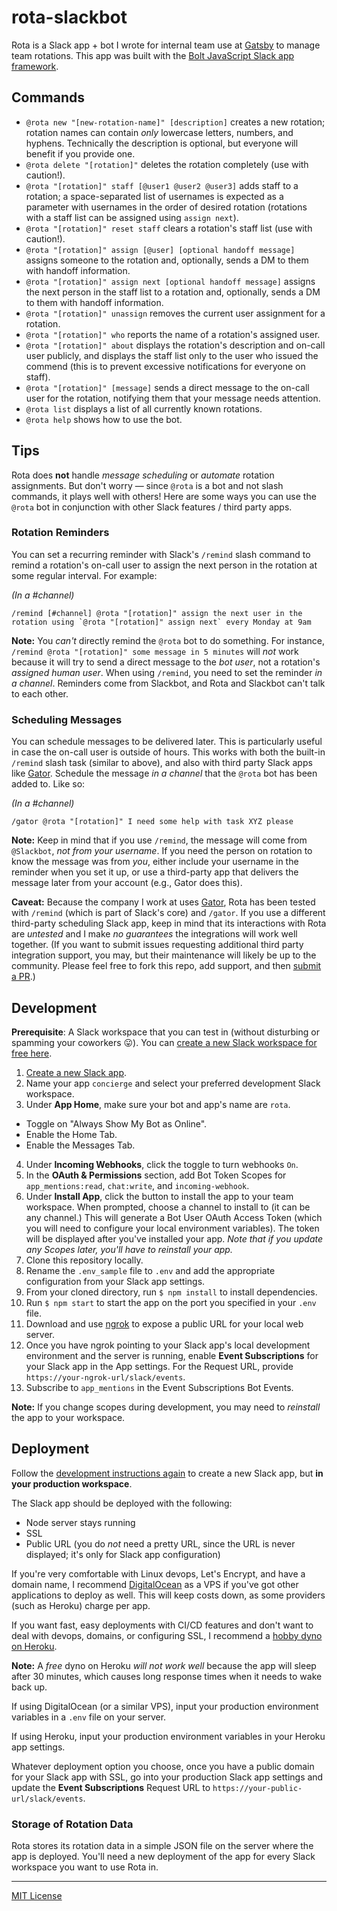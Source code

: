 # rota-slackbot

Rota is a Slack app + bot I wrote for internal team use at [Gatsby](https://gatsbyjs.com) to manage team rotations. This app was built with the [Bolt JavaScript Slack app framework](https://github.com/slackapi/bolt).

## Commands

* `@rota new "[new-rotation-name]" [description]` creates a new rotation; rotation names can contain _only_ lowercase letters, numbers, and hyphens. Technically the description is optional, but everyone will benefit if you provide one.
* `@rota delete "[rotation]"` deletes the rotation completely (use with caution!).
* `@rota "[rotation]" staff [@user1 @user2 @user3]` adds staff to a rotation; a space-separated list of usernames is expected as a parameter with usernames in the order of desired rotation (rotations with a staff list can be assigned using `assign next`).
* `@rota "[rotation]" reset staff` clears a rotation's staff list (use with caution!).
* `@rota "[rotation]" assign [@user] [optional handoff message]` assigns someone to the rotation and, optionally, sends a DM to them with handoff information.
* `@rota "[rotation]" assign next [optional handoff message]` assigns the next person in the staff list to a rotation and, optionally, sends a DM to them with handoff information.
* `@rota "[rotation]" unassign` removes the current user assignment for a rotation.
* `@rota "[rotation]" who` reports the name of a rotation's assigned user.
* `@rota "[rotation]" about` displays the rotation's description and on-call user publicly, and displays the staff list only to the user who issued the commend (this is to prevent excessive notifications for everyone on staff).
* `@rota "[rotation]" [message]` sends a direct message to the on-call user for the rotation, notifying them that your message needs attention.
* `@rota list` displays a list of all currently known rotations.
* `@rota help` shows how to use the bot.

## Tips

Rota does **not** handle _message scheduling_ or _automate_ rotation assignments. But don't worry — since `@rota` is a bot and not slash commands, it plays well with others! Here are some ways you can use the `@rota` bot in conjunction with other Slack features / third party apps.

### Rotation Reminders

You can set a recurring reminder with Slack's `/remind` slash command to remind a rotation's on-call user to assign the next person in the rotation at some regular interval. For example:

_(In a #channel)_
```
/remind [#channel] @rota "[rotation]" assign the next user in the rotation using `@rota "[rotation]" assign next` every Monday at 9am
```

**Note:** You _can't_ directly remind the `@rota` bot to do something. For instance, `/remind @rota "[rotation]" some message in 5 minutes` will _not_ work because it will try to send a direct message to the _bot user_, not a rotation's _assigned human user_. When using `/remind`, you need to set the reminder _in a channel_. Reminders come from Slackbot, and Rota and Slackbot can't talk to each other.

### Scheduling Messages

You can schedule messages to be delivered later. This is particularly useful in case the on-call user is outside of hours. This works with both the built-in `/remind` slash task (similar to above), and also with third party Slack apps like [Gator](https://www.gator.works/). Schedule the message _in a channel_ that the `@rota` bot has been added to. Like so:

_(In a #channel)_
```
/gator @rota "[rotation]" I need some help with task XYZ please
```

**Note:** Keep in mind that if you use `/remind`, the message will come from `@Slackbot`, _not from your username_. If you need the person on rotation to know the message was from _you_, either include your username in the reminder when you set it up, or use a third-party app that delivers the message later from your account (e.g., Gator does this).

**Caveat:** Because the company I work at uses [Gator](https://www.gator.works/), Rota  has been tested with `/remind` (which is part of Slack's core) and `/gator`. If you use a different third-party scheduling Slack app, keep in mind that its interactions with Rota are _untested_ and I make _no guarantees_ the integrations will work well together. (If you want to submit issues requesting additional third party integration support, you may, but their maintenance will likely be up to the community. Please feel free to fork this repo, add support, and then [submit a PR](https://github.com/kmaida/rota-slackbot/pull/new/master).)

## Development

**Prerequisite**: A Slack workspace that you can test in (without disturbing or spamming your coworkers 😛). You can [create a new Slack workspace for free here](https://slack.com/get-started#/create).

1. [Create a new Slack app](https://api.slack.com/apps/new).
2. Name your app `concierge` and select your preferred development Slack workspace.
3. Under **App Home**, make sure your bot and app's name are `rota`.
  * Toggle on "Always Show My Bot as Online".
  * Enable the Home Tab.
  * Enable the Messages Tab.
4. Under **Incoming Webhooks**, click the toggle to turn webhooks `On`.
5. In the **OAuth & Permissions** section, add Bot Token Scopes for `app_mentions:read`, `chat:write`, and `incoming-webhook`.
6. Under **Install App**, click the button to install the app to your team workspace. When prompted, choose a channel to install to (it can be any channel.) This will generate a Bot User OAuth Access Token (which you will need to configure your local environment variables). The token will be displayed after you've installed your app. _Note that if you update any Scopes later, you'll have to reinstall your app._
7. Clone this repository locally.
8. Rename the `.env_sample` file to `.env` and add the appropriate configuration from your Slack app settings.
9. From your cloned directory, run `$ npm install` to install dependencies.
10. Run `$ npm start` to start the app on the port you specified in your `.env` file.
11. Download and use [ngrok](https://ngrok.com) to expose a public URL for your local web server.
12. Once you have ngrok pointing to your Slack app's local development environment and the server is running, enable **Event Subscriptions** for your Slack app in the App settings. For the Request URL, provide `https://your-ngrok-url/slack/events`.
13. Subscribe to `app_mentions` in the Event Subscriptions Bot Events.

**Note:** If you change scopes during development, you may need to _reinstall_ the app to your workspace.

## Deployment

Follow the [development instructions again](#development) to create a new Slack app, but **in your production workspace**.

The Slack app should be deployed with the following:

* Node server stays running
* SSL
* Public URL (you do _not_ need a pretty URL, since the URL is never displayed; it's only for Slack app configuration)

If you're very comfortable with Linux devops, Let's Encrypt, and have a domain name, I recommend [DigitalOcean](https://www.digitalocean.com/pricing/) as a VPS if you've got other applications to deploy as well. This will keep costs down, as some providers (such as Heroku) charge per app.

If you want fast, easy deployments with CI/CD features and don't want to deal with devops, domains, or configuring SSL, I recommend a [hobby dyno on Heroku](https://www.heroku.com/pricing).

**Note:** A _free_ dyno on Heroku _will not work well_ because the app will sleep after 30 minutes, which causes long response times when it needs to wake back up.

If using DigitalOcean (or a similar VPS), input your production environment variables in a `.env` file on your server.

If using Heroku, input your production environment variables in your Heroku app settings.

Whatever deployment option you choose, once you have a public domain for your Slack app with SSL, go into your production Slack app settings and update the **Event Subscriptions** Request URL to `https://your-public-url/slack/events`.

### Storage of Rotation Data

Rota stores its rotation data in a simple JSON file on the server where the app is deployed. You'll need a new deployment of the app for every Slack workspace you want to use Rota in.

---

[MIT License](LICENSE)

